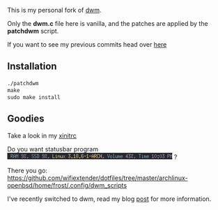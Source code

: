 This is my personal fork of [dwm](http://dwm.suckless.org/).

Only the **dwm.c** file here is vanilla, and the patches are applied by the **patchdwm** script.

If you want to see my previous commits head over [here](https://github.com/wifiextender/dotfiles/commits/master)

## Installation

    ./patchdwm
    make
    sudo make install


## Goodies

Take a look in my [xinitrc](https://github.com/wifiextender/dotfiles/blob/master/archlinux-openbsd/home/frost/.config/misc/xinitrc)

Do you want statusbar program <img src="patches/bar.png" alt="" /> ?

There you go: https://github.com/wifiextender/dotfiles/tree/master/archlinux-openbsd/home/frost/.config/dwm_scripts

I've recently switched to dwm, read my blog [post](http://wifiextender.github.io/post/openbox-to-dwm/) for more information.